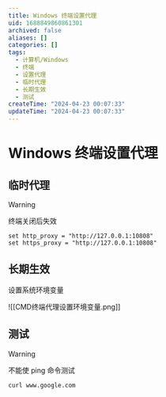 ```yaml
---
title: Windows 终端设置代理
uid: 1688849860861301
archived: false
aliases: []
categories: []
tags:
  - 计算机/Windows
  - 终端
  - 设置代理
  - 临时代理
  - 长期生效
  - 测试
createTime: "2024-04-23 00:07:33"
updateTime: "2024-04-23 00:07:33"
---
```


# Windows 终端设置代理

## 临时代理

> [!warning]
> 终端关闭后失效

```shell
set http_proxy = "http://127.0.0.1:10808"
set https_proxy = "http://127.0.0.1:10808"
```

## 长期生效

设置系统环境变量

![[CMD终端代理设置环境变量.png]]

## 测试

> [!warning]
> 不能使 ping 命令测试

```sehll
curl www.google.com
```
